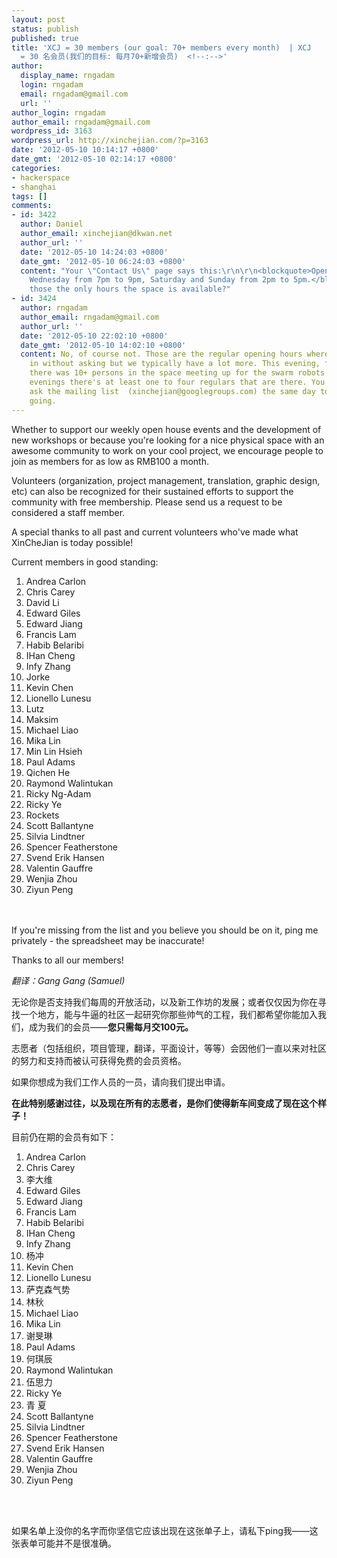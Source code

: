 ```yaml
---
layout: post
status: publish
published: true
title: 'XCJ = 30 members (our goal: 70+ members every month)  | XCJ
  = 30 名会员(我们的目标: 每月70+新增会员)  <!--:-->'
author:
  display_name: rngadam
  login: rngadam
  email: rngadam@gmail.com
  url: ''
author_login: rngadam
author_email: rngadam@gmail.com
wordpress_id: 3163
wordpress_url: http://xinchejian.com/?p=3163
date: '2012-05-10 10:14:17 +0800'
date_gmt: '2012-05-10 02:14:17 +0800'
categories:
- hackerspace
- shanghai
tags: []
comments:
- id: 3422
  author: Daniel
  author_email: xinchejian@dkwan.net
  author_url: ''
  date: '2012-05-10 14:24:03 +0800'
  date_gmt: '2012-05-10 06:24:03 +0800'
  content: "Your \"Contact Us\" page says this:\r\n\r\n<blockquote>Opening hours:
    Wednesday from 7pm to 9pm, Saturday and Sunday from 2pm to 5pm.</blockquote>\r\n\r\nAre
    those the only hours the space is available?"
- id: 3424
  author: rngadam
  author_email: rngadam@gmail.com
  author_url: ''
  date: '2012-05-10 22:02:10 +0800'
  date_gmt: '2012-05-10 14:02:10 +0800'
  content: No, of course not. Those are the regular opening hours where you can drop
    in without asking but we typically have a lot more. This evening, for example,
    there was 10+ persons in the space meeting up for the swarm robots team. Most
    evenings there's at least one to four regulars that are there. You just have to
    ask the mailing list  (xinchejian@googlegroups.com) the same day to know who's
    going.
---
```

<p><!--:en-->Whether to support our weekly open house events and the development of new workshops or because you're looking for a nice physical space with an awesome community to work on your cool project, we encourage people to join as members for as low as RMB100 a month.</p>
<p>Volunteers (organization, project management, translation, graphic design, etc) can also be recognized for their sustained efforts to support the community with free membership. Please send us a request to be considered a staff member.</p>
<p>A special thanks to all past and current volunteers who've made what XinCheJian is today possible!</p>
<p>Current members in good standing:</p>
<ol>
<li>Andrea Carlon</li>
<li>Chris Carey</li>
<li>David Li</li>
<li>Edward Giles</li>
<li>Edward Jiang</li>
<li>Francis Lam</li>
<li>Habib Belaribi</li>
<li>IHan Cheng</li>
<li>Infy Zhang</li>
<li>Jorke</li>
<li>Kevin Chen</li>
<li>Lionello Lunesu</li>
<li>Lutz</li>
<li>Maksim</li>
<li>Michael Liao</li>
<li>Mika Lin</li>
<li>Min Lin Hsieh</li>
<li>Paul Adams</li>
<li>Qichen He</li>
<li>Raymond Walintukan</li>
<li>Ricky Ng-Adam</li>
<li>Ricky Ye</li>
<li>Rockets</li>
<li>Scott Ballantyne</li>
<li>Silvia Lindtner</li>
<li>Spencer Featherstone</li>
<li>Svend Erik Hansen</li>
<li>Valentin Gauffre</li>
<li>Wenjia Zhou</li>
<li>Ziyun Peng</li><br />
</ol><br />
If you're missing from the list and you believe you should be on it, ping me privately - the spreadsheet may be inaccurate!</p>
<p>Thanks to all our members!<!--:--><!--:zh-->
<div><em>翻译：Gang Gang (Samuel)</em></div></p>
<div></div></p>
<div>无论你是否支持我们每周的开放活动，以及新工作坊的发展；<wbr>或者仅仅因为你在寻找一个地方，能与牛逼的社区一起研究你那些帅<wbr>气的工程，我们都希望你能加入我们，成为我们的会员&mdash;&mdash;<strong>您只需</strong><strong>每<wbr>月交100元。</wbr></strong></wbr></wbr></div></p>
<div></div></p>
<div>志愿者（包括组织，项目管理，翻译，平面设计，等等）<wbr>会因他们一直以来对社区的努力和支持而被认可获得免费的会员资格<wbr>。</wbr></wbr></div></p>
<div>如果你想成为我们工作人员的一员，请向我们提出申请。</div></p>
<div></div></p>
<div><strong>在此特别感谢过往，以及现在所有的志愿者，<wbr>是你们使得新车间变成了现在这个样子！</wbr></strong></div></p>
<div><strong></p>
<p></strong></div></p>
<div>目前仍在期的会员有如下：</div></p>
<div>
<ol>
<li>Andrea Carlon</li>
<li>Chris Carey</li>
<li>李大维</li>
<li>Edward Giles</li>
<li>Edward Jiang</li>
<li>Francis Lam</li>
<li>Habib Belaribi</li>
<li>IHan Cheng</li>
<li>Infy Zhang</li>
<li>杨冲</li>
<li>Kevin Chen</li>
<li>Lionello Lunesu</li>
<li>萨克森气势</li>
<li>林秋</li>
<li>Michael Liao</li>
<li>Mika Lin</li>
<li>谢旻琳</li>
<li>Paul Adams</li>
<li>何琪辰</li>
<li>Raymond Walintukan</li>
<li>伍思力</li>
<li>Ricky Ye</li>
<li>青 夏</li>
<li>Scott Ballantyne</li>
<li>Silvia Lindtner</li>
<li>Spencer Featherstone</li>
<li>Svend Erik Hansen</li>
<li>Valentin Gauffre</li>
<li>Wenjia Zhou</li>
<li>Ziyun Peng</li><br />
</ol><br />
</div></p>
<div>如果名单上没你的名字而你坚信它应该出现在这张单子上，<wbr>请私下ping我&mdash;&mdash;这张表单可能并不是很准确。</wbr></div><!--:--></p>
